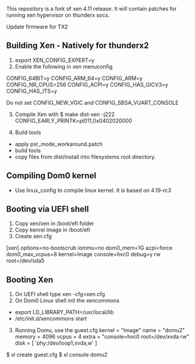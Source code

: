 This repository is a fork of xen 4.11 release.
It will contain patches for running xen hypervisor on thunderx socs.

Update firmware for TX2 

Building Xen - Natively for thunderx2 
----------------------------------------
1. export XEN_CONFIG_EXPERT=y
2. Enable the following in xen menuconfig

CONFIG_64BIT=y
CONFIG_ARM_64=y
CONFIG_ARM=y
CONFIG_NR_CPUS=256
CONFIG_ACPI=y
CONFIG_HAS_GICV3=y
CONFIG_HAS_ITS=y

Do not set 
CONFIG_NEW_VGIC and 
CONFIG_SBSA_VUART_CONSOLE 

3. Compile Xen with
$ make dist-xen   -j222 CONFIG_EARLY_PRINTK=pl011,0x0402020000

4. Build tools 
- apply psr_mode_workaround.patch 
- build tools 
- copy files from dist/install into filesystems root directory.

Compiling Dom0 kernel
---------------------
- Use linux_config to compile linux kernel. It is based on 4.19-rc3

Booting via UEFI shell
------------------------- 
1. Copy xen/xen in /boot/efi folder
2. Copy kenrel image in /boot/efi
3. Create xen.cfg 

[xen]
options=no-bootscrub iommu=no dom0_mem=1G acpi=force  dom0_max_vcpus=8 
kernel=Image console=hvc0 debug=y rw root=/dev/sda5 

Booting Xen
----------------
1. On UEFI shell type 
	xen -cfg=xen.cfg
2. On Dom0 Linux shell init the xencommons
- export LD_LIBRARY_PATH=/usr/local/lib
- /etc/init.d/xencommons start

3. Running Domu, use the guest.cfg
kernel = "Image" 
name = "domu2"
memory = 4096
vcpus = 4
extra = "console=hvc0 root=/dev/xvda rw"
disk = [ 'phy:/dev/loop1,xvda,w' ]

$ xl create guest.cfg
$ xl console domu2
   

